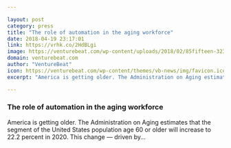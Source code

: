 ```yaml
---

layout: post
category: press
title: "The role of automation in the aging workforce"
date: 2018-04-19 23:17:01
link: https://vrhk.co/2HdBLgi
image: https://venturebeat.com/wp-content/uploads/2018/02/85fifteen-323873-e1518040074669.jpg?fit=1200%2C675&strip=all
domain: venturebeat.com
author: "VentureBeat"
icon: https://venturebeat.com/wp-content/themes/vb-news/img/favicon.ico
excerpt: "America is getting older. The Administration on Aging estimates that the segment of the United States population age 60 or older will increase to 22.2 percent in 2020. This change — driven by…"

---
```


### The role of automation in the aging workforce

America is getting older. The Administration on Aging estimates that the segment of the United States population age 60 or older will increase to 22.2 percent in 2020. This change — driven by…